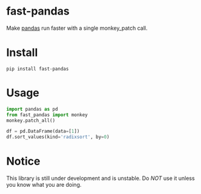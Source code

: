 # fast-pandas
Make [pandas](https://pandas.pydata.org/) run faster with a single monkey\_patch call.

# Install
```shell
pip install fast-pandas

```

# Usage
```python
import pandas as pd
from fast_pandas import monkey
monkey.patch_all()

df = pd.DataFrame(data=[1])
df.sort_values(kind='radixsort', by=0)

```

# Notice
This library is still under development and is unstable. Do *NOT* use it unless you know what you are doing. 
